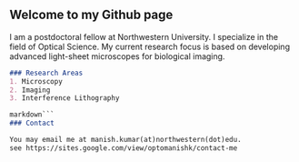 ## Welcome to my Github page

I am a postdoctoral fellow at Northwestern University. I specialize in the field of Optical Science. My current research focus is based on developing advanced light-sheet microscopes for biological imaging.

```markdown
### Research Areas
1. Microscopy
2. Imaging
3. Interference Lithography

markdown```
### Contact

You may email me at manish.kumar(at)northwestern(dot)edu.
see https://sites.google.com/view/optomanishk/contact-me
